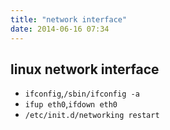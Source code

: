 ```yaml
---
title: "network interface"
date: 2014-06-16 07:34
---
```

## linux network interface ##
+ ``ifconfig``,``/sbin/ifconfig -a``
+ ``ifup eth0``,``ifdown eth0``
+ ``/etc/init.d/networking restart``
